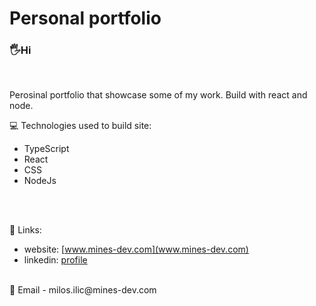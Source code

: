 # Personal portfolio
### 🖐Hi 
<br/>


Perosinal portfolio that showcase some of my work. Build with react and node. 


💻 Technologies used to build site:
 - TypeScript
 - React
 - CSS
 - NodeJs
<br/>
<br/>  

🔗 Links:
- website:  [www.mines-dev.com](www.mines-dev.com) 
- linkedin: [profile](www.linkedin.com/milos-ilic-dev)

<br/>
📧 Email - milos.ilic@mines-dev.com
